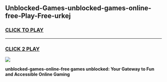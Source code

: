 
## Unblocked-Games-unblocked-games-online-free-Play-Free-urkej
<h3>
<a href="https://premium76.site?title=unblocked-games-online-free&ref=10A">CLICK TO PLAY</a></h3>
<hr>

<h3>
<a href="https://premium76.site?title=unblocked-games-online-free&ref=10A">CLICK 2 PLAY</a>
  
</h3>

<a href="https://premium76.site?title=unblocked-games-online-free&ref=10A"><img src="https://clearcache.store/games.png"></a>


**unblocked-games-online-free games unblocked: Your Gateway to Fun and Accessible Online Gaming**
